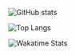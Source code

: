 ![GitHub stats](https://github-readme-stats.vercel.app/api?username=blazsmaster&show_icons=true)

![Top Langs](https://github-readme-stats.vercel.app/api/top-langs/?username=blazsmaster)

![Wakatime Stats](https://github-readme-stats.vercel.app/api/wakatime?username=blazsmaster&layout=compact)
